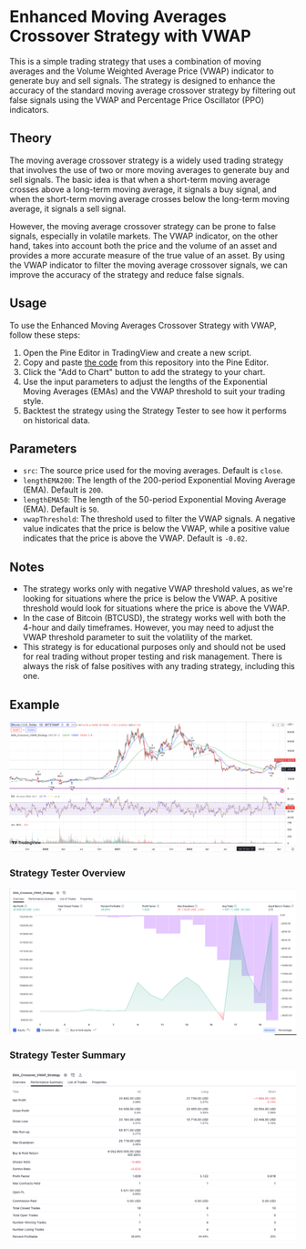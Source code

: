 # Enhanced Moving Averages Crossover Strategy with VWAP

This is a simple trading strategy that uses a combination of moving averages and the Volume Weighted Average Price (VWAP) indicator to generate buy and sell signals. The strategy is designed to enhance the accuracy of the standard moving average crossover strategy by filtering out false signals using the VWAP and Percentage Price Oscillator (PPO) indicators.

## Theory

The moving average crossover strategy is a widely used trading strategy that involves the use of two or more moving averages to generate buy and sell signals. The basic idea is that when a short-term moving average crosses above a long-term moving average, it signals a buy signal, and when the short-term moving average crosses below the long-term moving average, it signals a sell signal.

However, the moving average crossover strategy can be prone to false signals, especially in volatile markets. The VWAP indicator, on the other hand, takes into account both the price and the volume of an asset and provides a more accurate measure of the true value of an asset. By using the VWAP indicator to filter the moving average crossover signals, we can improve the accuracy of the strategy and reduce false signals.

## Usage

To use the Enhanced Moving Averages Crossover Strategy with VWAP, follow these steps:

1. Open the Pine Editor in TradingView and create a new script.
2. Copy and paste [the code](pine-script) from this repository into the Pine Editor.
3. Click the "Add to Chart" button to add the strategy to your chart.
4. Use the input parameters to adjust the lengths of the Exponential Moving Averages (EMAs) and the VWAP threshold to suit your trading style.
5. Backtest the strategy using the Strategy Tester to see how it performs on historical data.

## Parameters

- `src`: The source price used for the moving averages. Default is `close`.
- `lengthEMA200`: The length of the 200-period Exponential Moving Average (EMA). Default is `200`.
- `lengthEMA50`: The length of the 50-period Exponential Moving Average (EMA). Default is `50`.
- `vwapThreshold`: The threshold used to filter the VWAP signals. A negative value indicates that the price is below the VWAP, while a positive value indicates that the price is above the VWAP. Default is `-0.02`.

## Notes

- The strategy works only with negative VWAP threshold values, as we're looking for situations where the price is below the VWAP. A positive threshold would look for situations where the price is above the VWAP.
- In the case of Bitcoin (BTCUSD), the strategy works well with both the 4-hour and daily timeframes. However, you may need to adjust the VWAP threshold parameter to suit the volatility of the market.
- This strategy is for educational purposes only and should not be used for real trading without proper testing and risk management. There is always the risk of false positives with any trading strategy, including this one.

## Example

![Signal Example](example_signal.png)

### Strategy Tester Overview

![Strategy Tester Overview](example_tester_overview.png)

### Strategy Tester Summary

![Strategy Tester Summary](example_tester_summary.png)
